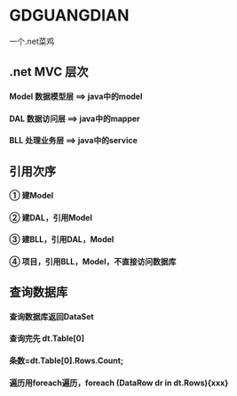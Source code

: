 # GDGUANGDIAN
一个.net菜鸡

## .net MVC 层次
#### Model 数据模型层  ==> java中的model
#### DAL   数据访问层  ==> java中的mapper
#### BLL   处理业务层  ==> java中的service


## 引用次序
#### ① 建Model
#### ② 建DAL，引用Model
#### ③ 建BLL，引用DAL，Model
#### ④ 项目，引用BLL，Model，不直接访问数据库



## 查询数据库
#### 查询数据库返回DataSet
#### 查询完先 dt.Table[0]
#### 条数=dt.Table[0].Rows.Count;
#### 遍历用foreach遍历，foreach (DataRow dr in dt.Rows){xxx}
